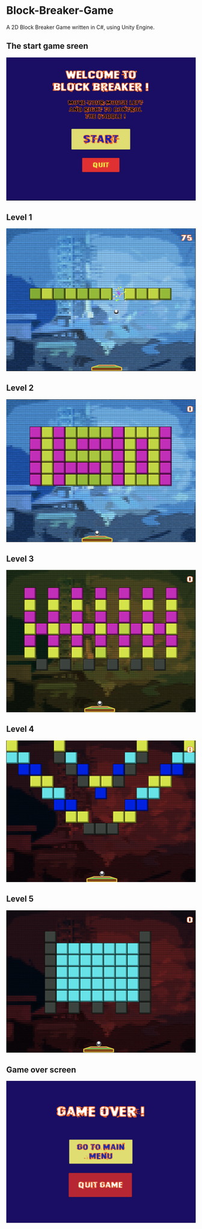# Block-Breaker-Game
A 2D Block Breaker Game written in C#, using Unity Engine.

## The start game sreen
<img src="Screenshots/Start%20Menu.png">

## Level 1
<img src="Screenshots/Level%201.png">

## Level 2
<img src="Screenshots/Level%202.png">

## Level 3
<img src="Screenshots/Level%203.png">

## Level 4
<img src="Screenshots/Level%204.png">

## Level 5
<img src="Screenshots/Level%205.png">

## Game over screen
<img src="Screenshots/Game%20Over%20Menu.png">
